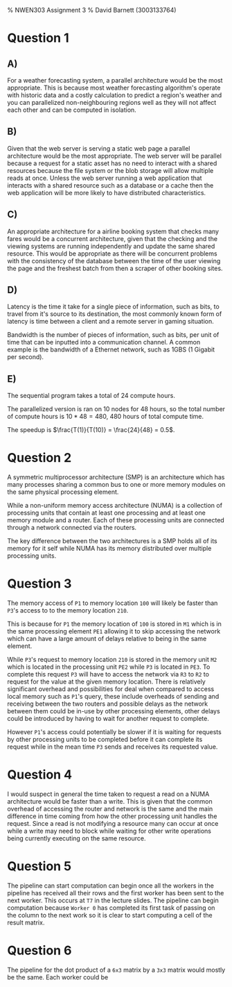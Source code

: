 % NWEN303 Assignment 3
% David Barnett (3003133764)

# Question 1

## A)

For a weather forecasting system, a parallel architecture would be the most appropriate.
This is because most weather forecasting algorithm's operate with historic data
and a costly calculation to predict a region's weather and you can parallelized
non-neighbouring regions well as they will not affect each other and can be computed
in isolation.

## B)

Given that the web server is serving a static web page a parallel architecture
would be the most appropriate.
The web server will be parallel because a request for a static asset has no need
to interact with a shared resources because the file system or the blob storage
will allow multiple reads at once.
Unless the web server running a web application that interacts with a shared
resource such as a database or a cache then the web application will be more likely
to have distributed characteristics.

## C)

An appropriate architecture for a airline booking system that checks many fares
would be a concurrent architecture, given that the checking and the viewing systems
are running independently and update the same shared resource.
This would be appropriate as there will be concurrent problems with the consistency
of the database between the time of the user viewing the page and the freshest batch
from then a scraper of other booking sites.

## D)

Latency is the time it take for a single piece of information, such as bits, to travel from
it's source to its destination, the most commonly known form of latency is time between
a client and a remote server in gaming situation.

Bandwidth is the number of pieces of information, such as bits, per unit of
time that can be inputted into a communication channel. A common example
is the bandwidth of a Ethernet network, such as 1GBS (1 Gigabit per second).

## E)

The sequential program takes a total of 24 compute hours.

The parallelized version is ran on 10 nodes for 48 hours, so
the total number of compute hours is $10 * 48 = 480$, 480 hours 
of total compute time.

The speedup is $\frac{T(1)}{T(10)} = \frac{24}{48} = 0.5$.

# Question 2

A symmetric multiprocessor architecture (SMP) is an architecture which has many processes
sharing a common bus to one or more memory modules on the same physical processing element.

While a non-uniform memory access architecture (NUMA) is a collection of processing units that contain
at least one processing and at least one memory module and a router. Each of these processing
units are connected through a network connected via the routers.

The key difference between the two architectures is a SMP holds all of its memory for it self
while NUMA has its memory distributed over multiple processing units.

# Question 3

The memory access of `P1` to memory location `100` will likely be faster than `P3`'s access to 
to the memory location `210`.

This is because for `P1` the memory location of `100` is stored in `M1` which is in the same processing
element `PE1` allowing it to skip accessing the network which can have a large amount of 
delays relative to being in the same element. 

While `P3`'s request to memory location `210` is stored in the memory unit `M2` which is located in
the processing unit `PE2` while `P3` is located in `PE3`. To complete this request `P3` will have
to access the network via `R3` to `R2` to request for the value at the given memory location.
There is relatively significant overhead and possibilities for deal when compared to access local memory
such as `P1`'s query, these include overheads of sending and receiving between the two routers and
possible delays as the network between them could be in-use by other processing elements, other
delays could be introduced by having to wait for another request to complete.

However `P1`'s access could potentially be slower if it is waiting for requests by other processing units
to be completed before it can complete its request while in the mean time `P3` sends and receives its
requested value.

# Question 4

I would suspect in general the time taken to request a read on a 
NUMA architecture would be faster than a write. 
This is given that the common overhead of accessing the router and network
is the same and the main difference in time coming from how the other processing unit
handles the request.
Since a read is not modifying a resource many can occur at once while a write
may need to block while waiting for other write operations being currently executing
on the same resource. 


# Question 5

The pipeline can start computation can begin once all the workers in the pipeline
has received all their rows and the first worker has been sent to the next worker.
This occurs at `T7` in the lecture slides. The pipeline can begin computation because
`Worker 0` has completed its first task of passing on the column to the next work
so it is clear to start computing a cell of the result matrix.

# Question 6

<!-- 6 rows by 3 columns -->

The pipeline for the dot product of a `6x3` matrix by a `3x3` matrix would mostly be
the same. Each worker could be 
